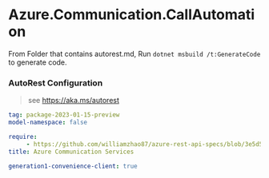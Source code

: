 # Azure.Communication.CallAutomation

From Folder that contains autorest.md, Run `dotnet msbuild /t:GenerateCode` to generate code.

### AutoRest Configuration
> see https://aka.ms/autorest

```yaml
tag: package-2023-01-15-preview
model-namespace: false

require:
     - https://github.com/williamzhao87/azure-rest-api-specs/blob/3e5d55eb8a13ce316e4b5e478fa3f75f2d2650fa/specification/communication/data-plane/CallAutomation/readme.md
title: Azure Communication Services

generation1-convenience-client: true

```
